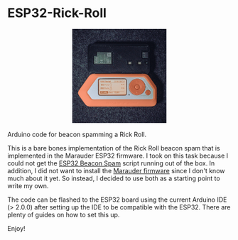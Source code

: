 # ESP32-Rick-Roll

<div align="center">
<figure>
<img src="./assets/flipper_zero.png" alt="Flipper Zero" style="width:50%">
</figure>
</div>

Arduino code for beacon spamming a Rick Roll.

This is a bare bones implementation of the Rick Roll beacon spam that is implemented in the Marauder ESP32 firmware. I took on this task because I could not get the [ESP32 Beacon Spam](https://github.com/Tnze/esp32_beaconSpam) script running out of the box. In addition, I did not want to install the [Marauder firmware](https://github.com/justcallmekoko/ESP32Marauder) since I don't know much about it yet. So instead, I decided to use both as a starting point to write my own.

The code can be flashed to the ESP32 board using the current Arduino IDE (> 2.0.0) after setting up the IDE to be compatible with the ESP32. There are plenty of guides on how to set this up.

Enjoy!
